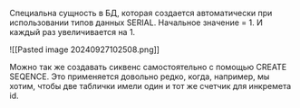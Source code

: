 Специальна сущность в БД, которая создается автоматически при использовании типов данных SERIAL. Начальное значение = 1. И каждый раз увеличивается на 1.

![[Pasted image 20240927102508.png]]

Можно так же создавать сиквенс самостоятельно с помощью CREATE SEQENCE. Это применяется довольно редко, когда, например, мы хотим, чтобы две таблички имели один и тот же счетчик для инкремета id.